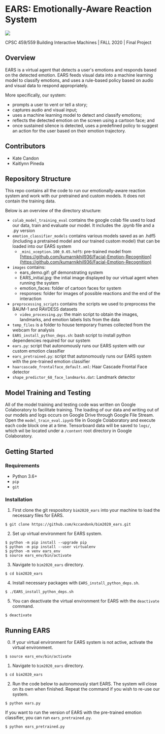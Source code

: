 # EARS: Emotionally-Aware Reaction System

![](images/ears_demo.gif)

CPSC 459/559 Building Interactive Machines | FALL 2020 | Final Project

## Overview
EARS is a virtual agent that detects a user's emotions and responds based on the detected emotion. EARS feeds visual data into a machine learning model to classify emotions, and uses a rule-based policy based on audio and visual data to respond appropriately.

More specifically, our system:
* prompts a user to vent or tell a story;
* captures audio and visual input;
* uses a machine learning model to detect and classify emotions;
* reflects the detected emotion on the screen using a cartoon face; and
* once sustained silence is detected, uses a predefined policy to suggest an action for the user based on their emotion trajectory.

## Contributors
- Kate Candon
- Kaitlynn Pineda

## Repository Structure

This repo contains all the code to run our emotionally-aware reaction system and work with our pretrained and custom models. It does not contain the training data.

Below is an overview of the directory structure: 

* ``colab_model_training_eval`` contains the google colab file used to load our data, train and evaluate our model. It includes the .ipynb file and a .py version 
* ``emotion_classifier_models`` contains various models saved as an .hdf5 (including a pretrained model and our trained custom model) that can be loaded into our EARS system
  * ```_mini_xception.100_0.65.hdf5```: pre-trained model from [https://github.com/kumarnikhil936/Facial-Emotion-Recognition](https://github.com/kumarnikhil936/Facial-Emotion-Recognition)
* ``images`` contains: 
   * ears_demo.gif: gif demonstrating system
   * EARS_initial.jpg: the intial image displayed by our virtual agent when running the system
   * emotion_faces: folder of cartoon faces for system
   * responses: folder for images of possible reactions and the end of the interaction
* ``preprocessing_scripts`` contains the scripts we used to preprocess the BAUM-1 and RAVDESS datasets
   * ``video_processing.py``: the main script to obtain the images, landmarks, and emotion labels lists from the data
* ``temp_files`` is a folder to house temporary frames collected from the webcam for analysis
* ``EARS_install_python_deps.sh``: bash script to install python dependencies required for our system
* ``ears.py``: script that autonomously runs our EARS system with our custom emotion classifier
* ``ears_pretrained.py``: script that autonomously runs our EARS system with the pre-trained emotion classifier
* ``haarcascade_frontalface_default.xml``: Haar Cascade Frontal Face detector
* ``shape_predictor_68_face_landmarks.dat``: Landmark detector

## Model Training and Testing
All of the model training and testing code was written on Google Colaboratory to facilitate training. The loading of our data and writing out of our models and logs occurs on Google Drive through Google File Stream. Open the ``model_train_eval.ipynb`` file in Google Colaboratory and execute each code block one at a time. Tensorboard data will be saved to ``logs/``, which wil be located under a ``/content`` root directory in Google Colaboratory.

## Getting Started

### Requirements
* Python 3.6+
* ```pip```
* ```git```

### Installation
1. First clone the git respository ```bim2020_ears``` into your machine to load the necessary files for EARS.
```
$ git clone https://github.com/kccandonk/bim2020_ears.git
```
2. Set up virtual environment for EARS system.
```
$ python -m pip install --upgrade pip
$ python -m pip install --user virtualenv
$ python -m venv ears_env
$ source ears_env/bin/activate
```
3. Navigate to ```bim2020_ears``` directory.
```
$ cd bim2020_ears
```
4. Install necessary packages with ```EARS_install_python_deps.sh```.
```
$ ./EARS_install_python_deps.sh
```
5. You can deactivate the virtual environment for EARS with the ```deactivate``` command.
```
$ deactivate
```

## Running EARS
0. If your virtual environment for EARS system is not active, activate the virtual environment.
```
$ source ears_env/bin/activate
```
1. Navigate to ```bim2020_ears``` directory.
```
$ cd bim2020_ears
```
2. Run the code below to autonomously start EARS. The system will close on its own when finished. Repeat the command if you wish to re-use our system.
```
$ python ears.py
```

If you want to run the version of EARS with the pre-trained emotion classifier, you can run ```ears_pretrained.py```.
```
$ python ears_pretrained.py
```
